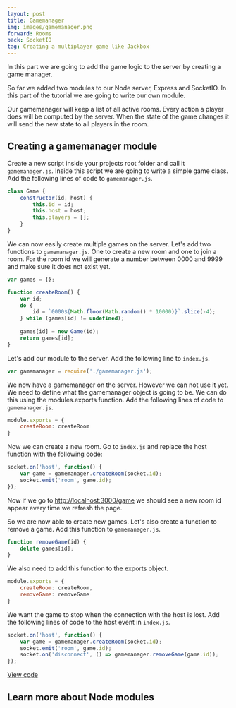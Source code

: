 ```yaml
---
layout: post
title: Gamemanager
img: images/gamemanager.png
forward: Rooms
back: SocketIO
tag: Creating a multiplayer game like Jackbox
---
```


In this part we are going to add the game logic to the server by creating a game manager.

So far we added two modules to our Node server, Express and SocketIO. In this part of the tutorial we are going to write our own module.

Our gamemanager will keep a list of all active rooms. Every action a player does will be computed by the server. When the state of the game changes it will send the new state to all players in the room.

## Creating a gamemanager module

Create a new script inside your projects root folder and call it `gamemanager.js`. Inside this script we are going to write a simple game class. Add the following lines of code to `gamemanager.js`.

```js
class Game {
    constructor(id, host) {
        this.id = id;
        this.host = host;
        this.players = [];
    }
}
```

We can now easily create multiple games on the server. Let's add two functions to `gamemanager.js`. One to create a new room and one to join a room. For the room id we will generate a number between 0000 and 9999 and make sure it does not exist yet.

```js
var games = {};

function createRoom() {
    var id;
    do { 
        id = `0000${Math.floor(Math.random() * 10000)}`.slice(-4);
    } while (games[id] != undefined);
    
    games[id] = new Game(id);
    return games[id];
}
```

Let's add our module to the server. Add the following line to `index.js`.

```js
var gamemanager = require('./gamemanager.js');
```

We now have a gamemanager on the server. However we can not use it yet. We need to define what the gamemanager object is going to be. We can do this using the modules.exports function. Add the following lines of code to `gamemanager.js`.

```js
module.exports = {
    createRoom: createRoom
}
```

Now we can create a new room. Go to `index.js` and replace the host function with the following code:

```js
socket.on('host', function() {
    var game = gamemanager.createRoom(socket.id);
    socket.emit('room', game.id);
});
```

Now if we go to <a href="http://localhost:3000/game" target="_blank">http://localhost:3000/game</a> we should see a new room id appear every time we refresh the page.

So we are now able to create new games. Let's also create a function to remove a game. Add this function to `gamemanager.js`.

```js
function removeGame(id) {
    delete games[id];
}
```

We also need to add this function to the exports object.

```js
module.exports = {
    createRoom: createRoom,
    removeGame: removeGame
}
```

We want the game to stop when the connection with the host is lost. Add the following lines of code to the host event in `index.js`.

```js
socket.on('host', function() {
    var game = gamemanager.createRoom(socket.id);
    socket.emit('room', game.id);
    socket.on('disconnect', () => gamemanager.removeGame(game.id));
});
```

[View code](https://github.com/RubenBimmel/MultiplayerGameTutorial/tree/master/04-Gamemanager)

## Learn more about Node modules